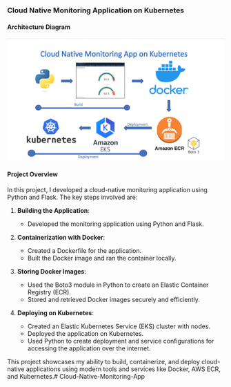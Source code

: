 ### Cloud Native Monitoring Application on Kubernetes

#### Architecture Diagram
![Project Diagram](images/diagram.png)

#### Project Overview

In this project, I developed a cloud-native monitoring application using Python and Flask. The key steps involved are:

1. **Building the Application**:
   - Developed the monitoring application using Python and Flask.

2. **Containerization with Docker**:
   - Created a Dockerfile for the application.
   - Built the Docker image and ran the container locally.

3. **Storing Docker Images**:
   - Used the Boto3 module in Python to create an Elastic Container Registry (ECR).
   - Stored and retrieved Docker images securely and efficiently.

4. **Deploying on Kubernetes**:
   - Created an Elastic Kubernetes Service (EKS) cluster with nodes.
   - Deployed the application on Kubernetes.
   - Used Python to create deployment and service configurations for accessing the application over the internet.

This project showcases my ability to build, containerize, and deploy cloud-native applications using modern tools and services like Docker, AWS ECR, and Kubernetes.# Cloud-Native-Monitoring-App
